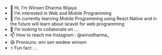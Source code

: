 - 👋 Hi, I’m Winsen Dharma Wijaya
- 👀 I’m interested in Web and Mobile Programming
- 🌱 I’m currently learning Mobile Programming using React Native and in the future will learn about laravel for web programming
- 💞️ I’m looking to collaborate on ...
- 📫 How to reach me Instagram : @winsdharma_ 
- 😄 Pronouns: win sen wedew winsen
- ⚡ Fun fact: ...

<!---
wedew14/wedew14 is a ✨ special ✨ repository because its `README.md` (this file) appears on your GitHub profile.
You can click the Preview link to take a look at your changes.
--->
